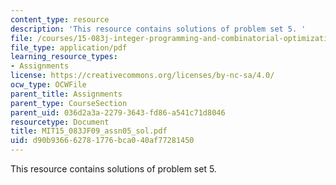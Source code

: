 ```yaml
---
content_type: resource
description: 'This resource contains solutions of problem set 5. '
file: /courses/15-083j-integer-programming-and-combinatorial-optimization-fall-2009/d90b936662781776bca040af77281450_MIT15_083JF09_assn05_sol.pdf
file_type: application/pdf
learning_resource_types:
- Assignments
license: https://creativecommons.org/licenses/by-nc-sa/4.0/
ocw_type: OCWFile
parent_title: Assignments
parent_type: CourseSection
parent_uid: 036d2a3a-2279-3643-fd86-a541c71d8046
resourcetype: Document
title: MIT15_083JF09_assn05_sol.pdf
uid: d90b9366-6278-1776-bca0-40af77281450
---
```

This resource contains solutions of problem set 5. 